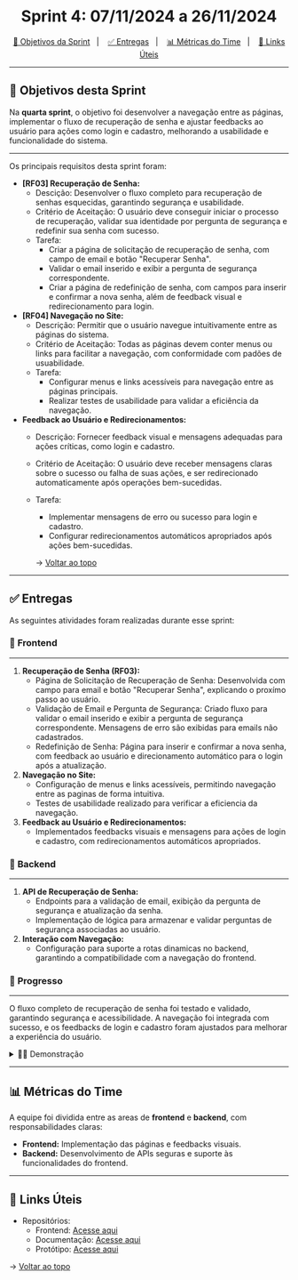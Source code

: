 <span id="topo">

<h1 align="center">Sprint 4: 07/11/2024 a 26/11/2024</h1>

<p align="center">
    <a href="#objetivos">🎯 Objetivos da Sprint</a> &nbsp |&nbsp &nbsp
    <a href="#entregas">✅ Entregas</a> &nbsp |&nbsp &nbsp
    <a href="#metricas">📊 Métricas do Time</a> &nbsp |&nbsp &nbsp
    <a href="#links">🔗 Links Úteis</a>
</p>

---
<span id="objetivos">

## 🎯 Objetivos desta Sprint
Na **quarta sprint**, o objetivo foi desenvolver a navegação entre as páginas, implementar o fluxo de recuperação de senha e ajustar feedbacks ao usuário para ações como login e cadastro, melhorando a usabilidade e funcionalidade do sistema.

---
Os principais requisitos desta sprint foram:  
- **[RF03] Recuperação de Senha:**
   - Descição: Desenvolver o fluxo completo para recuperação de senhas esquecidas, garantindo segurança e usabilidade.
   - Critério de Aceitação: O usuário deve conseguir iniciar o processo de recuperação, validar sua identidade por pergunta de segurança e redefinir sua senha com sucesso.
   - Tarefa:
        - Criar a página de solicitação de recuperação de senha, com campo de email e botão "Recuperar Senha".
        - Validar o email inserido e exibir a pergunta de segurança correspondente.
        - Criar a página de redefinição de senha, com campos para inserir e confirmar a nova senha, além de feedback visual e redirecionamento para login.
- **[RF04] Navegação no Site:**
    - Descrição: Permitir que o usuário navegue intuitivamente entre as páginas do sistema.
    - Critério de Aceitação: Todas as páginas devem conter menus ou links para facilitar a navegação, com conformidade com padões de usuabilidade.
    - Tarefa:
        - Configurar menus e links acessíveis para navegação entre as páginas principais.
        - Realizar testes de usabilidade para validar a eficiência da navegação.
- **Feedback ao Usuário e Redirecionamentos:**
    - Descrição: Fornecer feedback visual e mensagens adequadas para ações críticas, como login e cadastro.
    - Critério de Aceitação: O usuário deve receber mensagens claras sobre o sucesso ou falha de suas ações, e ser redirecionado automaticamente após operações bem-sucedidas.
    - Tarefa:
        - Implementar mensagens de erro ou sucesso para login e cadastro.
        - Configurar redirecionamentos automáticos apropriados após ações bem-sucedidas.

        → [Voltar ao topo](#topo)

---

<span id="entregas">

## ✅ Entregas
As seguintes atividades foram realizadas durante esse sprint:  

### 📌 **Frontend**
---
1. **Recuperação de Senha (RF03):**
    - Página de Solicitação de Recuperação de Senha: Desenvolvida com campo para email e botão "Recuperar Senha", explicando o proxímo passo ao usuário.
    - Validação de Email e Pergunta de Segurança: Criado fluxo para validar o email inserido e exibir a pergunta de segurança correspondente. Mensagens de erro são exibidas para emails não cadastrados.
    - Redefinição de Senha: Página para inserir e confirmar a nova senha, com feedback ao usuário e direcionamento automático para o login após a atualização.
2. **Navegação no Site:**
    - Configuração de menus e links acessíveis, permitindo navegação entre as paginas de forma intuitiva.
    - Testes de usabilidade realizado para verificar a eficiencia da navegação.
3. **Feedback au Usuário e Redirecionamentos:**
    - Implementados feedbacks visuais e mensagens para ações de login e cadastro, com redirecionamentos automáticos apropriados.


### 📌 **Backend**
---
1. **API de Recuperação de Senha:**
    - Endpoints para a validação de email, exibição da pergunta de segurança e atualização da senha.
    - Implementação de lógica para armazenar e validar perguntas de segurança associadas ao usuário.
2. **Interação com Navegação:**
    - Configuração para suporte a rotas dinamicas no backend, garantindo a compatibilidade com a navegação do frontend.

### 📌 **Progresso**
---
O fluxo completo de recuperação de senha foi testado e validado, garantindo segurança e acessibilidade. A navegação foi integrada com sucesso, e os feedbacks de login e cadastro foram ajustados para melhorar a experiência do usuário.

</div>

<details>
   <summary>👨‍💻 Demonstração</summary>
   <div style="display: flex;margin-top: 10px;">
       <img src="../../assets/gif/FoodClubPagInicial.gif" alt="Demonstração das páginas de Cadastro" style="max-width: 400px; height: auto;">
       <br>
   </div>

   → [Voltar ao topo](#topo)
   
</details>

---

<span id="metricas">

## 📊 Métricas do Time

A equipe foi dividida entre as areas de **frontend** e **backend**, com responsabilidades claras:  
- **Frontend:** Implementação das páginas e feedbacks visuais. 
- **Backend:** Desenvolvimento de APIs seguras e suporte às funcionalidades do frontend. 

---

<span id="links">

## 🔗 Links Úteis
- Repositórios:  
  - Frontend: [Acesse aqui](https://github.com/Bruno-Pasqual/foodClub/tree/master/client)  
  - Documentação: [Acesse aqui](https://github.com/Bruno-Pasqual/foodClub)
  - Protótipo: [Acesse aqui](https://www.figma.com/design/KVKl4BrJ0W2aGKfArKYART/Esbo%C3%A7o-projeto-foodClub?node-id=320-2&t=w2j5rkH23OhnuSrM-1)

<span id="topo">

→ [Voltar ao topo](#topo)

